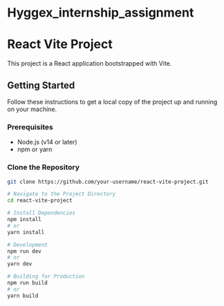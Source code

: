 # Hyggex_internship_assignment

# React Vite Project

This project is a React application bootstrapped with Vite.

## Getting Started

Follow these instructions to get a local copy of the project up and running on your machine.

### Prerequisites

- Node.js (v14 or later)
- npm or yarn

### Clone the Repository

```bash
git clone https://github.com/your-username/react-vite-project.git

# Navigate to the Project Directory
cd react-vite-project

# Install Dependencies
npm install
# or
yarn install

# Development
npm run dev
# or
yarn dev

# Building for Production
npm run build
# or
yarn build

